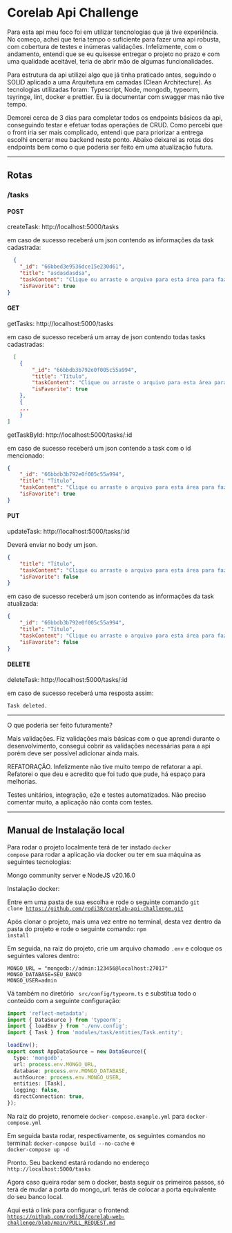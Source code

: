 <h1>Corelab Api Challenge</h1>
</hr>

Para esta api meu foco foi em utilizar tencnologias que já tive experiência. No começo, achei que teria tempo o suficiente para fazer uma api robusta, com cobertura de testes e inúmeras validações. Infelizmente, com o andamento, entendi que se eu quisesse entregar o projeto no prazo e com uma qualidade aceitável, teria de abrir mão de algumas funcionalidades.

Para estrutura da api utilizei algo que já tinha praticado antes, seguindo o SOLID aplicado a uma Arquitetura em camadas (Clean Architecture). As tecnologias utilizadas foram: Typescript, Node, mongodb, typeorm, tsyringe, lint, docker e prettier. Eu ia documentar com swagger mas não tive tempo.

Demorei cerca de 3 dias para completar todos os endpoints básicos da api, conseguindo testar e efetuar todas operações de CRUD. Como percebi que o front iria ser mais complicado, entendi que para priorizar a entrega escolhi encerrar meu backend neste ponto. Abaixo deixarei as rotas dos endpoints bem como o que poderia ser feito em uma atualização futura.


<hr></hr>


<h2>Rotas</h2>

<h3>/tasks</h3>

<h4>POST</h4>
createTask: http://localhost:5000/tasks

em caso de sucesso receberá um json contendo as informações da task cadastrada: 

```json
  {
    "_id": "66bbed3e9536dce15e230d61",
    "title": "asdasdasdsa",
    "taskContent": "Clique ou arraste o arquivo para esta área para fazer upload          ",
    "isFavorite": true
}
```

<h4>GET</h4>

getTasks: http://localhost:5000/tasks

em caso de sucesso receberá um array de json contendo todas tasks cadastradas: 
```json
  [
    {
        "_id": "66bbdb3b792e0f005c55a994",
        "title": "Título",
        "taskContent": "Clique ou arraste o arquivo para esta área para fazer upload",
        "isFavorite": true
    },
    {
    ...
    }
]
```

getTaskById: http://localhost:5000/tasks/:id

em caso de sucesso receberá um json contendo a task com o id mencionado: 

```json
{
    "_id": "66bbdb3b792e0f005c55a994",
    "title": "Título",
    "taskContent": "Clique ou arraste o arquivo para esta área para fazer upload",
    "isFavorite": true
}
```

<h4>PUT</h4>

updateTask:  http://localhost:5000/tasks/:id

Deverá enviar no body um json.

```json
{
    "title": "Título",
    "taskContent": "Clique ou arraste o arquivo para esta área para fazer upload",
    "isFavorite": false
}
```

em caso de sucesso receberá um json contendo as informações da task atualizada: 

```json
{
    "_id": "66bbdb3b792e0f005c55a994",
    "title": "Título",
    "taskContent": "Clique ou arraste o arquivo para esta área para fazer upload",
    "isFavorite": false
}
```

<h4>DELETE</h4>


deleteTask: http://localhost:5000/tasks/:id

em caso de sucesso receberá uma resposta assim: 

```string
Task deleted.
```


<hr></hr>


O que poderia ser feito futuramente?


Mais validações. Fiz validações mais básicas com o que aprendi durante o desenvolvimento, consegui cobrir as validações necessárias para a api porém deve ser possível adicionar ainda mais.<br>

REFATORAÇÃO. Infelizmente não tive muito tempo de refatorar a api. Refatorei o que deu e acredito que foi tudo que pude, há espaço para melhorias.<br>

Testes unitários, integração, e2e e testes automatizados. Não preciso comentar muito, a aplicação não conta com testes.<br>

<hr>

<h2>Manual de Instalação local</h2>

Para rodar o projeto localmente terá de ter instado <code>docker compose</code> para rodar a aplicação via docker ou ter em sua máquina as seguintes tecnologias:

Mongo community server e NodeJS v20.16.0 

Instalação docker:

Entre em uma pasta de sua escolha e rode o seguinte comando  <code>git clone https://github.com/rodi38/corelab-api-challenge.git</code>

Após clonar o projeto, mais uma vez entre no terminal, desta vez dentro da pasta do projeto e rode o seguinte comando: <code>npm install</code>

Em seguida, na raiz do projeto, crie um arquivo chamado <code>.env</code> e coloque os seguintes valores dentro: 

```.env
MONGO_URL = "mongodb://admin:123456@localhost:27017"
MONGO_DATABASE=SEU_BANCO
MONGO_USER=admin
```

Vá também no diretório <code> src/config/typeorm.ts</code> e substitua todo o conteúdo com a seguinte configuração:

```typescript
import 'reflect-metadata';
import { DataSource } from 'typeorm';
import { loadEnv } from './env.config';
import { Task } from 'modules/task/entities/Task.entity';

loadEnv();
export const AppDataSource = new DataSource({
  type: 'mongodb',
  url: process.env.MONGO_URL,
  database: process.env.MONGO_DATABASE,
  authSource: process.env.MONGO_USER,
  entities: [Task],
  logging: false,
  directConnection: true,
});
```
Na raiz do projeto, renomeie <code>docker-compose.example.yml</code> para <code>docker-compose.yml</code>

Em seguida basta rodar, respectivamente, os seguintes comandos no terminal: <code>docker-compose build --no-cache</code> e <code> docker-compose up -d</code>

Pronto. Seu backend estará rodando no endereço <code>http://localhost:5000/tasks</code>

Agora caso queira rodar sem o docker, basta seguir os primeiros passos, só terá de mudar a porta do mongo_url. terás de colocar a porta equivalente do seu banco local.


Aqui está o link para configurar o frontend: <code>https://github.com/rodi38/corelab-web-challenge/blob/main/PULL_REQUEST.md</code>

